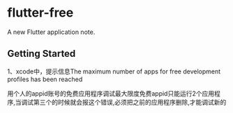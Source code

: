 # flutter-free

A new Flutter application note.

## Getting Started

1、xcode中，提示信息The maximum number of apps for free development profiles has been reached

用个人的appid账号的免费应用程序调试最大限度免费appid只能运行2个应用程序,当调试第三个的时候就会报这个错误,必须把之前的应用程序删除,才能调试新的